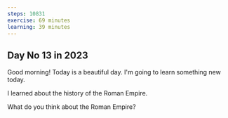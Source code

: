 ```yaml
---
steps: 10831
exercise: 69 minutes
learning: 39 minutes
---
```

## Day No 13 in 2023
Good morning! Today is a beautiful day.
I'm going to learn something new today.

I learned about the history of the Roman Empire.

What do you think about the Roman Empire?
